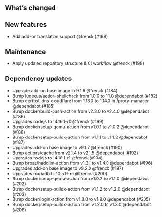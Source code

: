 ## What’s changed

##  New features

- Add add-on translation support @frenck (#199)

##  Maintenance

- Apply updated repository structure & CI workflow @frenck (#198)

##  Dependency updates

-  Upgrade add-on base image to 9.1.6 @frenck (#184)
-  Bump ludeeus/action-shellcheck from 1.0.0 to 1.1.0 @dependabot (#182)
-  Bump certbot-dns-cloudflare from 1.13.0 to 1.14.0 in /proxy-manager @dependabot (#185)
-  Bump docker/build-push-action from v2.3.0 to v2.4.0 @dependabot (#186)
-  Upgrades nodejs to 14.16.1-r0 @frenck (#189)
-  Bump docker/setup-qemu-action from v1.0.1 to v1.0.2 @dependabot (#188)
-  Bump docker/setup-buildx-action from v1.1.1 to v1.1.2 @dependabot (#187)
-  Upgrades add-on base image to v9.1.7 @frenck (#190)
-  Bump actions/cache from v2.1.4 to v2.1.5 @dependabot (#192)
-  Upgrades nodejs to 14.16.1-r1 @frenck (#194)
-  Bump brpaz/hadolint-action from v1.3.1 to v1.4.0 @dependabot (#196)
- Upgrades add-on base image to v9.2.0 @frenck (#197)
-  Upgrades mariadb to 10.5.9-r0 @frenck (#200)
-  Bump docker/setup-qemu-action from v1.0.2 to v1.1.0 @dependabot (#202)
-  Bump docker/setup-buildx-action from v1.1.2 to v1.2.0 @dependabot (#203)
-  Bump docker/login-action from v1.8.0 to v1.9.0 @dependabot (#205)
-  Bump docker/setup-buildx-action from v1.2.0 to v1.3.0 @dependabot (#206)
